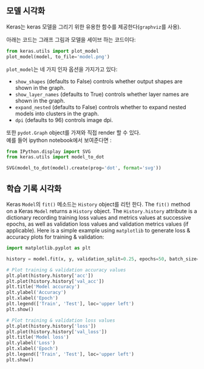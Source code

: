 
## 모델 시각화 

Keras는 keras 모델을 그리기 위한 유용한 함수를 제공한다(`graphviz`를 사용).


아래는 코드는 그래프 그림과 모델을 세이브 하는 코드이다:
```python
from keras.utils import plot_model
plot_model(model, to_file='model.png')
```

`plot_model`는 네 가지 인자 옵션을 가지가고 있다:

- `show_shapes` (defaults to False) controls whether output shapes are shown in the graph.
- `show_layer_names` (defaults to True) controls whether layer names are shown in the graph.
- `expand_nested` (defaults to False) controls whether to expand nested models into clusters in the graph.
- `dpi` (defaults to 96) controls image dpi.

또한 `pydot.Graph` object를 가져와 직접 render 할 수 있다.  
예를 들어 ipython notebook에서 보여준다면 :
```python
from IPython.display import SVG
from keras.utils import model_to_dot

SVG(model_to_dot(model).create(prog='dot', format='svg'))
```

## 학습 기록 시각화

Keras `Model`의 `fit()` 메소드는 `History` object를 리턴 한다. 
The `fit()` method on a Keras `Model` returns a `History` object. The `History.history` attribute is a dictionary recording training loss values and metrics values at successive epochs, as well as validation loss values and validation metrics values (if applicable). Here is a simple example using `matplotlib` to generate loss & accuracy plots for training & validation:

```python
import matplotlib.pyplot as plt

history = model.fit(x, y, validation_split=0.25, epochs=50, batch_size=16, verbose=1)

# Plot training & validation accuracy values
plt.plot(history.history['acc'])
plt.plot(history.history['val_acc'])
plt.title('Model accuracy')
plt.ylabel('Accuracy')
plt.xlabel('Epoch')
plt.legend(['Train', 'Test'], loc='upper left')
plt.show()

# Plot training & validation loss values
plt.plot(history.history['loss'])
plt.plot(history.history['val_loss'])
plt.title('Model loss')
plt.ylabel('Loss')
plt.xlabel('Epoch')
plt.legend(['Train', 'Test'], loc='upper left')
plt.show()
```

